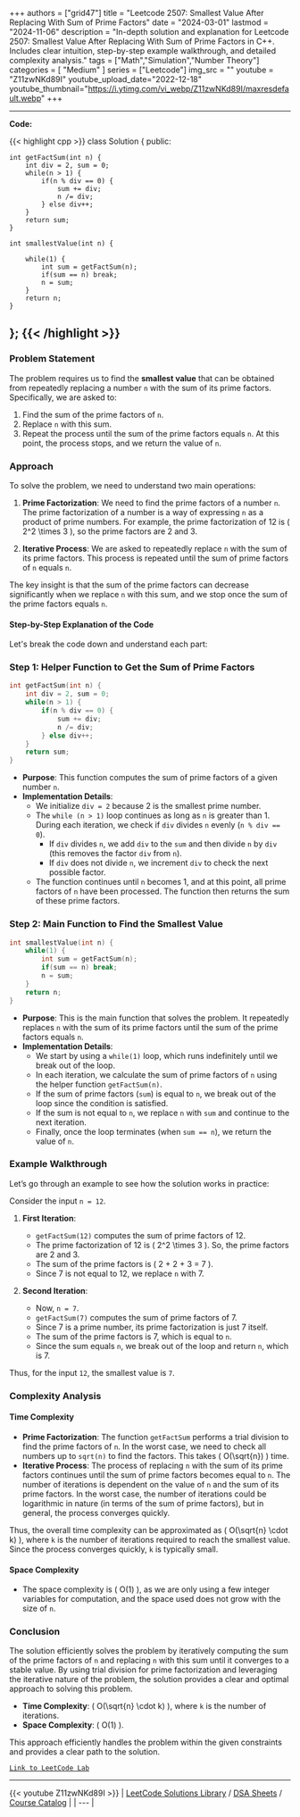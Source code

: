 
+++
authors = ["grid47"]
title = "Leetcode 2507: Smallest Value After Replacing With Sum of Prime Factors"
date = "2024-03-01"
lastmod = "2024-11-06"
description = "In-depth solution and explanation for Leetcode 2507: Smallest Value After Replacing With Sum of Prime Factors in C++. Includes clear intuition, step-by-step example walkthrough, and detailed complexity analysis."
tags = ["Math","Simulation","Number Theory"]
categories = [
    "Medium"
]
series = ["Leetcode"]
img_src = ""
youtube = "Z11zwNKd89I"
youtube_upload_date="2022-12-18"
youtube_thumbnail="https://i.ytimg.com/vi_webp/Z11zwNKd89I/maxresdefault.webp"
+++



---
**Code:**

{{< highlight cpp >}}
class Solution {
public:
    
    int getFactSum(int n) {
        int div = 2, sum = 0;
        while(n > 1) {
            if(n % div == 0) {
                sum += div;
                n /= div;
            } else div++;
        }
        return sum;
    }
    
    int smallestValue(int n) {
        
        while(1) {
            int sum = getFactSum(n);
            if(sum == n) break;
            n = sum;
        }
        return n;
    }
};
{{< /highlight >}}
---

### Problem Statement

The problem requires us to find the **smallest value** that can be obtained from repeatedly replacing a number `n` with the sum of its prime factors. Specifically, we are asked to:

1. Find the sum of the prime factors of `n`.
2. Replace `n` with this sum.
3. Repeat the process until the sum of the prime factors equals `n`. At this point, the process stops, and we return the value of `n`.

### Approach

To solve the problem, we need to understand two main operations:

1. **Prime Factorization**: We need to find the prime factors of a number `n`. The prime factorization of a number is a way of expressing `n` as a product of prime numbers. For example, the prime factorization of 12 is \( 2^2 \times 3 \), so the prime factors are 2 and 3.

2. **Iterative Process**: We are asked to repeatedly replace `n` with the sum of its prime factors. This process is repeated until the sum of prime factors of `n` equals `n`.

The key insight is that the sum of the prime factors can decrease significantly when we replace `n` with this sum, and we stop once the sum of the prime factors equals `n`.

#### Step-by-Step Explanation of the Code

Let's break the code down and understand each part:

### Step 1: Helper Function to Get the Sum of Prime Factors
```cpp
int getFactSum(int n) {
    int div = 2, sum = 0;
    while(n > 1) {
        if(n % div == 0) {
            sum += div;
            n /= div;
        } else div++;
    }
    return sum;
}
```

- **Purpose**: This function computes the sum of prime factors of a given number `n`. 
- **Implementation Details**:
  - We initialize `div = 2` because 2 is the smallest prime number.
  - The `while (n > 1)` loop continues as long as `n` is greater than 1. During each iteration, we check if `div` divides `n` evenly (`n % div == 0`).
    - If `div` divides `n`, we add `div` to the `sum` and then divide `n` by `div` (this removes the factor `div` from `n`).
    - If `div` does not divide `n`, we increment `div` to check the next possible factor.
  - The function continues until `n` becomes 1, and at this point, all prime factors of `n` have been processed. The function then returns the sum of these prime factors.

### Step 2: Main Function to Find the Smallest Value
```cpp
int smallestValue(int n) {
    while(1) {
        int sum = getFactSum(n);
        if(sum == n) break;
        n = sum;
    }
    return n;
}
```

- **Purpose**: This is the main function that solves the problem. It repeatedly replaces `n` with the sum of its prime factors until the sum of the prime factors equals `n`. 
- **Implementation Details**:
  - We start by using a `while(1)` loop, which runs indefinitely until we break out of the loop.
  - In each iteration, we calculate the sum of prime factors of `n` using the helper function `getFactSum(n)`.
  - If the sum of prime factors (`sum`) is equal to `n`, we break out of the loop since the condition is satisfied.
  - If the sum is not equal to `n`, we replace `n` with `sum` and continue to the next iteration.
  - Finally, once the loop terminates (when `sum == n`), we return the value of `n`.

### Example Walkthrough

Let’s go through an example to see how the solution works in practice:

Consider the input `n = 12`.

1. **First Iteration**:
   - `getFactSum(12)` computes the sum of prime factors of 12.
   - The prime factorization of 12 is \( 2^2 \times 3 \). So, the prime factors are 2 and 3.
   - The sum of the prime factors is \( 2 + 2 + 3 = 7 \).
   - Since 7 is not equal to 12, we replace `n` with 7.

2. **Second Iteration**:
   - Now, `n = 7`.
   - `getFactSum(7)` computes the sum of prime factors of 7.
   - Since 7 is a prime number, its prime factorization is just 7 itself.
   - The sum of the prime factors is 7, which is equal to `n`.
   - Since the sum equals `n`, we break out of the loop and return `n`, which is 7.

Thus, for the input `12`, the smallest value is `7`.

### Complexity Analysis

#### Time Complexity

- **Prime Factorization**: The function `getFactSum` performs a trial division to find the prime factors of `n`. In the worst case, we need to check all numbers up to `sqrt(n)` to find the factors. This takes \( O(\sqrt{n}) \) time.
- **Iterative Process**: The process of replacing `n` with the sum of its prime factors continues until the sum of prime factors becomes equal to `n`. The number of iterations is dependent on the value of `n` and the sum of its prime factors. In the worst case, the number of iterations could be logarithmic in nature (in terms of the sum of prime factors), but in general, the process converges quickly.
  
Thus, the overall time complexity can be approximated as \( O(\sqrt{n} \cdot k) \), where `k` is the number of iterations required to reach the smallest value. Since the process converges quickly, `k` is typically small.

#### Space Complexity

- The space complexity is \( O(1) \), as we are only using a few integer variables for computation, and the space used does not grow with the size of `n`.

### Conclusion

The solution efficiently solves the problem by iteratively computing the sum of the prime factors of `n` and replacing `n` with this sum until it converges to a stable value. By using trial division for prime factorization and leveraging the iterative nature of the problem, the solution provides a clear and optimal approach to solving this problem.

- **Time Complexity**: \( O(\sqrt{n} \cdot k) \), where `k` is the number of iterations.
- **Space Complexity**: \( O(1) \).

This approach efficiently handles the problem within the given constraints and provides a clear path to the solution.

[`Link to LeetCode Lab`](https://leetcode.com/problems/smallest-value-after-replacing-with-sum-of-prime-factors/description/)

---
{{< youtube Z11zwNKd89I >}}
| [LeetCode Solutions Library](https://grid47.xyz/leetcode/) / [DSA Sheets](https://grid47.xyz/sheets/) / [Course Catalog](https://grid47.xyz/courses/) |
| --- |
